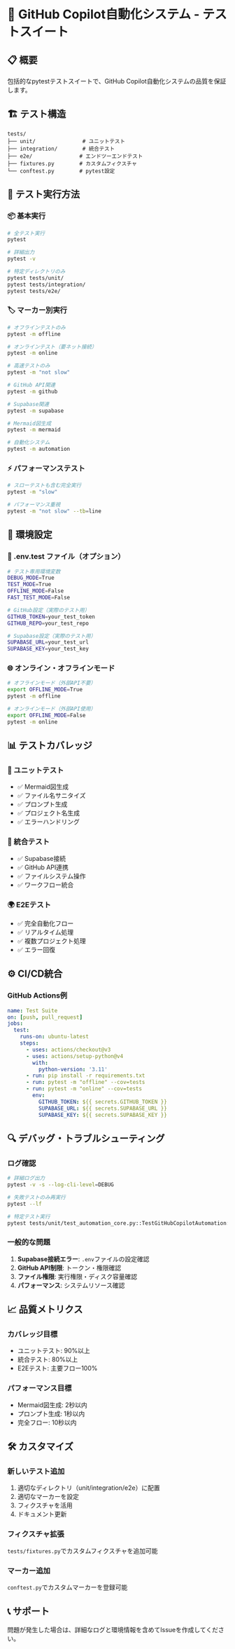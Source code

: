 # 🧪 GitHub Copilot自動化システム - テストスイート

## 📋 概要
包括的なpytestテストスイートで、GitHub Copilot自動化システムの品質を保証します。

## 🏗️ テスト構造
```
tests/
├── unit/               # ユニットテスト
├── integration/        # 統合テスト
├── e2e/               # エンドツーエンドテスト
├── fixtures.py        # カスタムフィクスチャ
└── conftest.py        # pytest設定
```

## 🚀 テスト実行方法

### 📦 基本実行
```bash
# 全テスト実行
pytest

# 詳細出力
pytest -v

# 特定ディレクトリのみ
pytest tests/unit/
pytest tests/integration/
pytest tests/e2e/
```

### 🏷️ マーカー別実行
```bash
# オフラインテストのみ
pytest -m offline

# オンラインテスト（要ネット接続）
pytest -m online

# 高速テストのみ
pytest -m "not slow"

# GitHub API関連
pytest -m github

# Supabase関連
pytest -m supabase

# Mermaid図生成
pytest -m mermaid

# 自動化システム
pytest -m automation
```

### ⚡ パフォーマンステスト
```bash
# スローテストも含む完全実行
pytest -m "slow"

# パフォーマンス重視
pytest -m "not slow" --tb=line
```

## 🔧 環境設定

### 📄 .env.test ファイル（オプション）
```bash
# テスト専用環境変数
DEBUG_MODE=True
TEST_MODE=True
OFFLINE_MODE=False
FAST_TEST_MODE=False

# GitHub設定（実際のテスト用）
GITHUB_TOKEN=your_test_token
GITHUB_REPO=your_test_repo

# Supabase設定（実際のテスト用）
SUPABASE_URL=your_test_url
SUPABASE_KEY=your_test_key
```

### 🌐 オンライン・オフラインモード
```bash
# オフラインモード（外部API不要）
export OFFLINE_MODE=True
pytest -m offline

# オンラインモード（外部API使用）
export OFFLINE_MODE=False
pytest -m online
```

## 📊 テストカバレッジ

### 🎯 ユニットテスト
- ✅ Mermaid図生成
- ✅ ファイル名サニタイズ
- ✅ プロンプト生成
- ✅ プロジェクト名生成
- ✅ エラーハンドリング

### 🔗 統合テスト
- ✅ Supabase接続
- ✅ GitHub API連携
- ✅ ファイルシステム操作
- ✅ ワークフロー統合

### 🌍 E2Eテスト
- ✅ 完全自動化フロー
- ✅ リアルタイム処理
- ✅ 複数プロジェクト処理
- ✅ エラー回復

## ⚙️ CI/CD統合

### GitHub Actions例
```yaml
name: Test Suite
on: [push, pull_request]
jobs:
  test:
    runs-on: ubuntu-latest
    steps:
      - uses: actions/checkout@v3
      - uses: actions/setup-python@v4
        with:
          python-version: '3.11'
      - run: pip install -r requirements.txt
      - run: pytest -m "offline" --cov=tests
      - run: pytest -m "online" --cov=tests
        env:
          GITHUB_TOKEN: ${{ secrets.GITHUB_TOKEN }}
          SUPABASE_URL: ${{ secrets.SUPABASE_URL }}
          SUPABASE_KEY: ${{ secrets.SUPABASE_KEY }}
```

## 🔍 デバッグ・トラブルシューティング

### ログ確認
```bash
# 詳細ログ出力
pytest -v -s --log-cli-level=DEBUG

# 失敗テストのみ再実行
pytest --lf

# 特定テスト実行
pytest tests/unit/test_automation_core.py::TestGitHubCopilotAutomation::test_mermaid_diagram_generation
```

### 一般的な問題
1. **Supabase接続エラー**: `.env`ファイルの設定確認
2. **GitHub API制限**: トークン・権限確認
3. **ファイル権限**: 実行権限・ディスク容量確認
4. **パフォーマンス**: システムリソース確認

## 📈 品質メトリクス

### カバレッジ目標
- ユニットテスト: 90%以上
- 統合テスト: 80%以上
- E2Eテスト: 主要フロー100%

### パフォーマンス目標
- Mermaid図生成: 2秒以内
- プロンプト生成: 1秒以内
- 完全フロー: 10秒以内

## 🛠️ カスタマイズ

### 新しいテスト追加
1. 適切なディレクトリ（unit/integration/e2e）に配置
2. 適切なマーカーを設定
3. フィクスチャを活用
4. ドキュメント更新

### フィクスチャ拡張
`tests/fixtures.py`でカスタムフィクスチャを追加可能

### マーカー追加
`conftest.py`でカスタムマーカーを登録可能

## 📞 サポート

問題が発生した場合は、詳細なログと環境情報を含めてIssueを作成してください。
